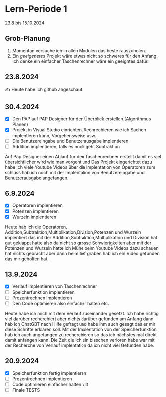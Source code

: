 # Lern-Periode 1

23.8 bis 15.10.2024

## Grob-Planung

1. Momentan versuche ich in allen Modulen das beste rauszuholen.
4. Ein *geeigenetes* Projekt wäre etwas nicht so schweres für den Anfang. Ich denke ein einfacher Taschenrechner wäre ein geeigntes dafür.

## 23.8.2024

✍️ Heute habe ich github angeschaut.

## 30.4.2024

- [x] Den PAP auf PAP Designer für den Überblick erstellen.(Algorithmus Planen)
- [x] Projekt in Visual Studio einrichten. Rechrechieren wie ich Sachen implentieren kann, Vorgehensweise usw.
- [ ] Die Benutzereingabe und Benutzerausgabe implentieren
- [ ] Addition implentieren, falls es noch geht Subtraktion

Auf Pap Designer einen Ablauf für den Taschenrechner erstellt damit es viel übersichtlicher wird wie man vorgeht und Das Projekt eingerichtet dazu habe ich viele Youtube Videos über die implentation von Operatoren zum schluss hab ich noch mit der Implentation von Benutzereingabe und Benutzerausgabe angefangen.

## 6.9.2024

- [x] Operatoren implentieren 
- [X] Potenzen implentieren
- [X] Wurzeln implentieren

Heute hab ich die Operatoren, Addition,Subtraktion,Multiplikation,Division,Potenzen und Wurzeln implentiert das mit der Addition,Subtraktion,Multiplikation und Division hat gut geklappt hatte also da nicht so grosse Schwierigkeiten aber mit der Potenzen und Wurzeln hatte ich Mühe beim Youtube Videos dazu schauen hat nichts gebracht aber dann beim tief graben hab ich ein Video gefunden das mir geholfen hat.

## 13.9.2024

- [x] Verlauf implentieren von Taschenrechner
- [ ] Speicherfunktion implentieren
- [ ] Prozentrechnen implentieren
- [ ] Den Code optimieren also einfacher halten etc.

Heute habe ich mich mit dem Verlauf auseinander gesetzt. Ich habe richtig viel darüber recherchiert aber nichts darüber gefunden am Anfang dann hab ich ChatGBT nach Hilfe gefragt und habe ihm auch gesagt das er mir diese Schritte erklären soll. Mit der Implentation von der Speicherfunktion hab ich auch angefangen zu recherchieren so das ich nächstes mal direkt damit anfangen kann. Die Zeit die ich ein bisschen verloren habe war mit der Recherche von Verlauf implentation da ich nicht viel Gefunden habe.

## 20.9.2024

- [x] Speicherfunktion fertig implentieren
- [ ] Prozentrechnen implentieren
- [ ] Code optimieren einfacher halten vllt
- [ ] Finale TESTS
